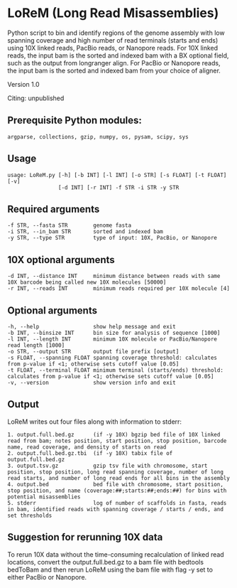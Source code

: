 # LoReM (Long Read Misassemblies)

Python script to bin and identify regions of the genome assembly with low spanning coverage and high number of read terminals (starts and ends) using 10X linked reads, PacBio reads, or Nanopore reads. For 10X linked reads, the input bam is the sorted and indexed bam with a BX optional field, such as the output from longranger align. For PacBio or Nanopore reads, the input bam is the sorted and indexed bam from your choice of aligner.

Version 1.0

Citing: unpublished

## Prerequisite Python modules:

```
argparse, collections, gzip, numpy, os, pysam, scipy, sys
```

## Usage

```
usage: LoReM.py [-h] [-b INT] [-l INT] [-o STR] [-s FLOAT] [-t FLOAT] [-v]
                [-d INT] [-r INT] -f STR -i STR -y STR
```

## Required arguments

```
-f STR, --fasta STR        genome fasta
-i STR, --in_bam STR       sorted and indexed bam
-y STR, --type STR         type of input: 10X, PacBio, or Nanopore
```

## 10X optional arguments

```
-d INT, --distance INT     minimum distance between reads with same 10X barcode being called new 10X molecules [50000]
-r INT, --reads INT        minimum reads required per 10X molecule [4]
```

## Optional arguments

```
-h, --help                 show help message and exit
-b INT, --binsize INT      bin size for analysis of sequence [1000]
-l INT, --length INT       minimum 10X molecule or PacBio/Nanopore read length [1000]
-o STR, --output STR       output file prefix [output]
-s FLOAT, --spanning FLOAT spanning coverage threshold: calculates from p-value if <1; otherwise sets cutoff value [0.05]
-t FLOAT, --terminal FLOAT minimum terminal (starts/ends) threshold: calculates from p-value if <1; otherwise sets cutoff value [0.05]
-v, --version              show version info and exit
```

## Output

LoReM writes out four files along with information to stderr:

```
1. output.full.bed.gz      (if -y 10X) bgzip bed file of 10X linked read from bam; notes position, start position, stop position, barcode name, read coverage, and density of starts on read
2. output.full.bed.gz.tbi  (if -y 10X) tabix file of output.full.bed.gz
3. output.tsv.gz           gzip tsv file with chromosome, start position, stop position, long read spanning coverage, number of long read starts, and number of long read ends for all bins in the assembly
4. output.bed              bed file with chromosome, start position, stop position, and name (coverage:##;starts:##;ends:##) for bins with potential misassemblies
5. stderr                  log of number of scaffolds in fasta, reads in bam, identified reads with spanning coverage / starts / ends, and set thresholds
```

## Suggestion for rerunning 10X data

To rerun 10X data without the time-consuming recalculation of linked read locations, convert the output.full.bed.gz to a bam file with bedtools bedToBam and then rerun LoReM using the bam file with flag -y set to either PacBio or Nanopore.
